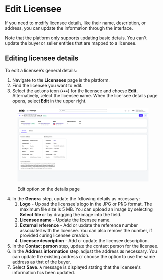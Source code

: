 # Edit Licensee

If you need to modify licensee details, like their name, description, or address, you can update the information through the interface.&#x20;

Note that the platform only supports updating basic details. You can't update the buyer or seller entities that are mapped to a licensee.

## Editing licensee details

To edit a licensee's general details:&#x20;

1. Navigate to the **Licensees** page in the platform.
2. Find the licensee you want to edit. &#x20;
3. Select the actions icon (**•••**) for the licensee and choose **Edit**. Alternatively, select the licensee name. When the licensee details page opens, select **Edit** in the upper right.

<figure><img src="../../../.gitbook/assets/image (1009).png" alt=""><figcaption><p>Edit option on the details page</p></figcaption></figure>

4. In the **General** step, update the following details as necessary:
   1. **Logo** - Upload the licensee's logo in the JPG or PNG format. The maximum file size is 5 MB. You can upload an image by selecting **Select file** or by dragging the image into the field.
   2. **Licensee name** - Update the licensee name.
   3. **External reference** - Add or update the reference number associated with the licensee. You can also remove the number, if provided during licensee creation.&#x20;
   4. **Licensee description** - Add or update the licensee description.
5. In the **Contact person** step, update the contact person for the licensee.&#x20;
6. In the **Address information** step, adjust the address as necessary. You can update the existing address or choose the option to use the same address as that of the buyer.&#x20;
7. Select **Save**. A message is displayed stating that the licensee's information has been updated.&#x20;
